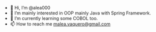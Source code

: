 - 👋 Hi, I’m @alea000
- 👀 I’m mainly interested in OOP mainly Java with Spring Framework.
- 🌱 I’m currently learning some COBOL too. 
- 📫 How to reach me malea.vaquero@gmail.com
